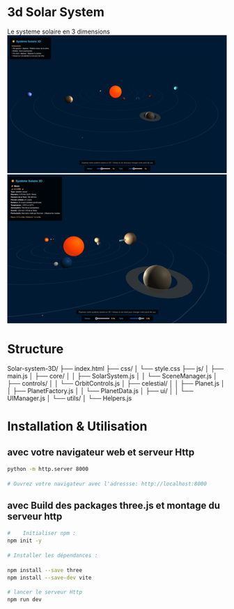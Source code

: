 # 3d Solar System

Le systeme solaire en 3 dimensions
!["Le système solaire"](/img/image1.png)
!["Le système solaire"](/img/image3.png)

# Structure

Solar-system-3D/
├── index.html
├── css/
│   └── style.css
├── js/
│   ├── main.js
│   ├── core/
│   │   ├── SolarSystem.js
│   │   └── SceneManager.js
│   ├── controls/
│   │   └── OrbitControls.js
│   ├── celestial/
│   │   ├── Planet.js
│   │   ├── PlanetFactory.js
│   │   └── PlanetData.js
│   ├── ui/
│   │   └── UIManager.js
│   └── utils/
│       └── Helpers.js



# Installation & Utilisation

## avec votre navigateur web et serveur Http
```bash
python -m http.server 8000

# Ouvrez votre navigateur avec l'adressse: http://localhost:8000
```

## avec Build des packages three.js et montage du serveur http
```bash
#    Initialiser npm :
npm init -y

# Installer les dépendances :

npm install --save three
npm install --save-dev vite

# lancer le serveur Http
npm run dev

```

